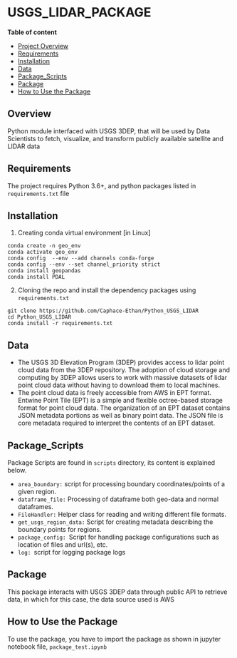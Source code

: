 # USGS_LIDAR_PACKAGE

**Table of content**

- [Project Overview](#overview)
- [Requirements](#requirements)
- [Installation](#installation)
- [Data](#data)
- [Package_Scripts](#pacakage_scripts)
- [Package](#package)
- [How to Use the Package](#how_to_use_the_package)


## Overview
Python module interfaced with USGS 3DEP, that will be used by Data Scientists to fetch, visualize, and transform publicly available satellite and LIDAR data


## Requirements
The project requires Python 3.6+, and python packages listed in `requirements.txt` file

## Installation 

1. Creating conda virtual environment [in Linux]
```
conda create -n geo_env
conda activate geo_env
conda config  --env --add channels conda-forge
conda config --env --set channel_priority strict
conda install geopandas
conda install PDAL
```

2. Cloning the repo and install the dependency packages using `requirements.txt`
```
git clone https://github.com/Caphace-Ethan/Python_USGS_LIDAR
cd Python_USGS_LIDAR
conda install -r requirements.txt
```

## Data

- The USGS 3D Elevation Program (3DEP) provides access to lidar point cloud data from the 3DEP repository. The adoption of cloud storage and computing by 3DEP allows users to work with massive datasets of lidar point cloud data without having to download them to local machines.
- The point cloud data is freely accessible from AWS in EPT format. Entwine Point Tile (EPT) is a simple and flexible octree-based storage format for point cloud data. The organization of an EPT dataset contains JSON metadata portions as well as binary point data. The JSON file is core metadata required to interpret the contents of an EPT dataset.


## Package_Scripts
Package Scripts are found in ```scripts``` directory, its content is explained below.
- ```area_boundary:``` script for processing boundary coordinates/points of a given region.
- ```dataframe_file:``` Processing of dataframe both geo-data and normal dataframes.
- ```FileHandler:``` Helper class for reading and writing different file formats.
- ```get_usgs_region_data:``` Script for creating metadata describing the boundary points for regions.
- ```package_config: ```Script for handling package configurations such as location of files and url(s), etc.
- ```log: ```script for logging package logs

## Package

This package interacts with USGS 3DEP data through public API to retrieve data, in which for this case, the data source used is AWS

## How to Use the Package
To use the package, you have to import the package as shown in jupyter notebook file, ```package_test.ipynb```


